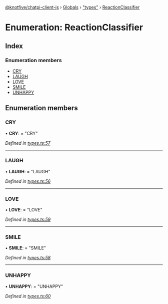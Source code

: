 [@knotfive/chatpi-client-js](../README.md) › [Globals](../globals.md) › ["types"](../modules/_types_.md) › [ReactionClassifier](_types_.reactionclassifier.md)

# Enumeration: ReactionClassifier

## Index

### Enumeration members

* [CRY](_types_.reactionclassifier.md#cry)
* [LAUGH](_types_.reactionclassifier.md#laugh)
* [LOVE](_types_.reactionclassifier.md#love)
* [SMILE](_types_.reactionclassifier.md#smile)
* [UNHAPPY](_types_.reactionclassifier.md#unhappy)

## Enumeration members

###  CRY

• **CRY**: = "CRY"

*Defined in [types.ts:57](https://github.com/ArcQ/chatpi/blob/8af0fd6/clients/js/chatpi-client/src/types.ts#L57)*

___

###  LAUGH

• **LAUGH**: = "LAUGH"

*Defined in [types.ts:56](https://github.com/ArcQ/chatpi/blob/8af0fd6/clients/js/chatpi-client/src/types.ts#L56)*

___

###  LOVE

• **LOVE**: = "LOVE"

*Defined in [types.ts:59](https://github.com/ArcQ/chatpi/blob/8af0fd6/clients/js/chatpi-client/src/types.ts#L59)*

___

###  SMILE

• **SMILE**: = "SMILE"

*Defined in [types.ts:58](https://github.com/ArcQ/chatpi/blob/8af0fd6/clients/js/chatpi-client/src/types.ts#L58)*

___

###  UNHAPPY

• **UNHAPPY**: = "UNHAPPY"

*Defined in [types.ts:60](https://github.com/ArcQ/chatpi/blob/8af0fd6/clients/js/chatpi-client/src/types.ts#L60)*
